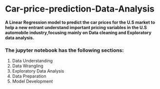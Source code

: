 # Car-price-prediction-Data-Analysis
**A Linear Regression model to predict the car prices for the U.S market to help a new entrant understand important pricing variables in the U.S automobile industry,focusing mainly on Data cleaning and Exploratory data analysis.**
<h3>The jupyter notebook has the following sections:</h3>
<ol>
    <li> Data Understanding
    <li> Data Wrangling
    <li> Exploratory Data Analysis
    <li> Data Preparation
    <li> Model Development
 </ol>
 
